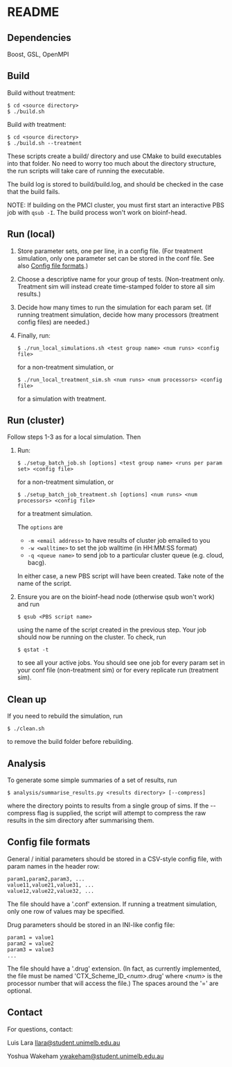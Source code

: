 # README #

## Dependencies ##

Boost, GSL, OpenMPI

## Build ##

Build without treatment:

    $ cd <source directory>
    $ ./build.sh

Build *with* treatment:

    $ cd <source directory>
    $ ./build.sh --treatment

These scripts create a build/ directory and use CMake
to build executables into that folder. No need to worry too much about
the directory structure, the run scripts will take care
of running the executable.

The build log is stored to build/build.log, and should
be checked in the case that the build fails.

NOTE: If building on the PMCI cluster, you must first start an interactive PBS job
with `qsub -I`. The build process won't work on bioinf-head.

## Run (local) ##

1.  Store parameter sets, one per line, in a config file. (For treatment simulation,
    only one parameter set can be stored in the conf file. See also
    [Config file formats](#config-formats).)
2.  Choose a descriptive name for your group of tests. (Non-treatment only. Treatment
    sim will instead create time-stamped folder to store all sim results.)
3.  Decide how many times to run the simulation for each param set. (If running treatment
    simulation, decide how many processors (treatment config files) are needed.)
4.  Finally, run:

        $ ./run_local_simulations.sh <test group name> <num runs> <config file>

    for a non-treatment simulation, or

        $ ./run_local_treatment_sim.sh <num runs> <num processors> <config file>

    for a simulation with treatment.

## Run (cluster) ##

Follow steps 1-3 as for a local simulation. Then

1.  Run:

        $ ./setup_batch_job.sh [options] <test group name> <runs per param set> <config file>

    for a non-treatment simulation, or

        $ ./setup_batch_job_treatment.sh [options] <num runs> <num processors> <config file>

    for a treatment simulation.

    The `options` are

    *   `-m <email address>` to have results of cluster job emailed to you
    *   `-w <walltime>` to set the job walltime (in HH:MM:SS format)
    *   `-q <queue name>` to send job to a particular cluster queue (e.g. cloud, bacg).

    In either case, a new PBS script will have been created. Take note
    of the name of the script.

2.  Ensure you are on the bioinf-head node (otherwise qsub won't work) and run

        $ qsub <PBS script name>

    using the name of the script created in the previous step. Your job should
    now be running on the cluster. To check, run

        $ qstat -t

    to see all your active jobs. You should see one job for every param set
    in your conf file (non-treatment sim) or for every replicate run (treatment sim).

## Clean up ##

If you need to rebuild the simulation, run

    $ ./clean.sh

to remove the build folder before rebuilding.

## Analysis ##

To generate some simple summaries of a set of results, run

    $ analysis/summarise_results.py <results directory> [--compress]

where the directory points to results from a single group of sims.
If the --compress flag is supplied, the script will attempt to compress
the raw results in the sim directory after summarising them.

## <a name="config-formats"></a>Config file formats ##

General / initial parameters should be stored in a CSV-style config file,
with param names in the header row:

    param1,param2,param3, ...
    value11,value21,value31, ...
    value12,value22,value32, ...

The file should have a '.conf' extension. If running a treatment simulation,
only one row of values may be specified.

Drug parameters should be stored in an INI-like config file:

    param1 = value1
    param2 = value2
    param3 = value3
    ...

The file should have a '.drug' extension. (In fact, as currently implemented,
the file must be named 'CTX_Scheme_ID_<em>&lt;num&gt;</em>.drug' where <em>&lt;num&gt;</em> is the processor
number that will access the file.) The spaces around the '=' are optional.

## Contact ##

For questions, contact:

Luis Lara
llara@student.unimelb.edu.au

Yoshua Wakeham
ywakeham@student.unimelb.edu.au

